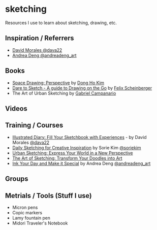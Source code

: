 # sketching
Resources I use to learn about sketching, drawing, etc.

## Inspiration / Referrers
 - [David Morales @dava22](https://www.instagram.com/dava22/)
 - [Andrea Deng @andreadeng_art](https://www.instagram.com/andreadeng_art)


## Books

- [Space Drawing: Perspective](https://superanius.com/products/dong-ho-kim) by [Dong Ho Kim](https://www.instagram.com/donghokim_art)
- [Dare to Sketch - A guide to Drawing on the Go](https://www.amazon.com/Dare-Sketch-Guide-Drawing-Go/dp/0399579559/ref=sr_1_1?crid=1NJBBP7T82VFK) by [Felix Scheinberger](https://www.instagram.com/felixscheinberger)
- The Art of Urban Sketching by [Gabriel Campanario](https://www.instagram.com/gabicampanario)

## Videos


## Training / Courses
- [Illustrated Diary: Fill Your Sketchbook with Experiences](https://www.domestika.org/en/courses/3197-illustrated-diary-fill-your-sketchbook-with-experiences) - by David Morales [@dava22](https://www.instagram.com/dava22/)
- [Daily Sketching for Creative Inspiration](https://www.domestika.org/en/courses/2227-daily-sketching-for-creative-inspiration) by Sorie Kim [@soriekim](https://www.instagram.com/soriekim)
- [Urban Sketching: Express Your World in a New Perspective](https://www.domestika.org/en/courses/1619-urban-sketching-express-your-world-in-a-new-perspective)
- [The Art of Sketching: Transform Your Doodles into Art](https://www.domestika.org/en/courses/1218-the-art-of-sketching-transform-your-doodles-into-art)
- [Ink Your Day and Make it Special](https://class101.co/products/603e15666dc0ca000e0c5ce5) by Andrea Deng [@andreadeng_art](https://www.instagram.com/andreadeng_art)


## Groups


## Metrials / Tools (Stuff I use)
 - Micron pens
 - Copic markers
 - Lamy fountain pen
 - Midori Traveler's Notebook

